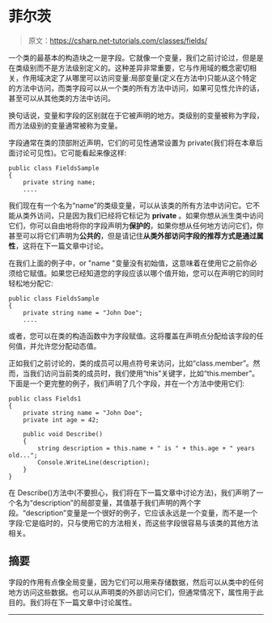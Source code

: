 # 菲尔茨

> 原文：<https://csharp.net-tutorials.com/classes/fields/>

一个类的最基本的构造块之一是字段。它就像一个变量，我们之前讨论过，但是是在类级别而不是方法级别定义的。这种差异非常重要，它与作用域的概念密切相关，作用域决定了从哪里可以访问变量:局部变量(定义在方法中)只能从这个特定的方法中访问，而类字段可以从一个类的所有方法中访问，如果可见性允许的话，甚至可以从其他类的方法中访问。

换句话说，变量和字段的区别就在于它被声明的地方。类级别的变量被称为字段，而方法级别的变量通常被称为变量。

字段通常在类的顶部附近声明，它们的可见性通常设置为 private(我们将在本章后面讨论可见性)。它可能看起来像这样:

```
public class FieldsSample
{
	private string name;
	....
```

我们现在有一个名为“name”的类级变量，可以从该类的所有方法中访问它。它不能从类外访问，只是因为我们已经将它标记为 **private** 。如果你想从派生类中访问它们，你可以自由地将你的字段声明为**保护的**，如果你想从任何地方访问它们，你甚至可以将它们声明为**公共的**，但是请记住**从类外部访问字段的推荐方式是通过属性**，这将在下一篇文章中讨论。

在我们上面的例子中，or "name "变量没有初始值，这意味着在使用它之前你必须给它赋值。如果您已经知道您的字段应该以哪个值开始，您可以在声明它的同时轻松地分配它:

<input type="hidden" name="IL_IN_ARTICLE">

```
public class FieldsSample
{
	private string name = "John Doe";
	....
```

或者，您可以在类的构造函数中为字段赋值。这将覆盖在声明点分配给该字段的任何值，并允许您分配动态值。

正如我们之前讨论的，类的成员可以用点符号来访问，比如“class.member”。然而，当我们访问当前类的成员时，我们使用“this”关键字，比如“this.member”。下面是一个更完整的例子，我们声明了几个字段，并在一个方法中使用它们:

```
public class Fields1
{
	private string name = "John Doe";
	private int age = 42;

	public void Describe()
	{
		string description = this.name + " is " + this.age + " years old...";
		Console.WriteLine(description);
	}
}
```

在 Describe()方法中(不要担心，我们将在下一篇文章中讨论方法)，我们声明了一个名为“description”的局部变量，其值基于我们声明的两个字段。“description”变量是一个很好的例子，它应该永远是一个变量，而不是一个字段:它是临时的，只与使用它的方法相关，而这些字段很容易与该类的其他方法相关。

## 摘要

字段的作用有点像全局变量，因为它们可以用来存储数据，然后可以从类中的任何地方访问这些数据。也可以从声明类的外部访问它们，但通常情况下，属性用于此目的。我们将在下一篇文章中讨论属性。

* * *